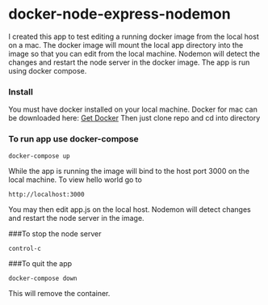 # docker-node-express-nodemon
I created this app to test editing a running docker image from the local host on a mac.  The docker image will mount the local app directory into the image so that you can edit from the local machine.  Nodemon will detect the changes and restart the node server in the docker image.  The app is run using docker compose.

### Install
You must have docker installed on your local machine.  Docker for mac can be downloaded here:  [Get Docker](https://www.docker.com/products/overview) Then just clone repo and cd into directory

### To run app use docker-compose
`docker-compose up`

While the app is running the image will bind to the host port 3000 on the local machine.  To view hello world go to

`http://localhost:3000`

You may then edit app.js on the local host.  Nodemon will detect changes and restart the node server in the image.

###To stop the node server

`control-c` 

###To quit the app

`docker-compose down`

This will remove the container.
